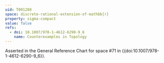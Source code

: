 ```yaml
---
uid: T001288
space: discrete-rational-extension-of-mathbb{r}
property: sigma-compact
value: false
refs:
  - doi: 10.1007/978-1-4612-6290-9_6
    name: Counterexamples in Topology
---
```

Asserted in the General Reference Chart for space #71 in
{{doi:10.1007/978-1-4612-6290-9_6}}.
